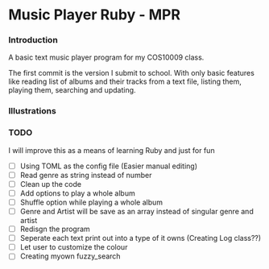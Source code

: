 # Music Player Ruby - MPR

### Introduction

A basic text music player program for my COS10009 class.

The first commit is the version I submit to school. With only basic features like reading list of albums and their tracks from a text file, listing them, playing them, searching and updating.

### Illustrations

### TODO

I will improve this as a means of learning Ruby and just for fun

- [ ] Using TOML as the config file (Easier manual editing)
- [ ] Read genre as string instead of number
- [ ] Clean up the code
- [ ] Add options to play a whole album
- [ ] Shuffle option while playing a whole album
- [ ] Genre and Artist will be save as an array instead of singular genre and artist
- [ ] Redisgn the program
- [ ] Seperate each text print out into a type of it owns (Creating Log class??)
- [ ] Let user to customize the colour
- [ ] Creating myown fuzzy_search
